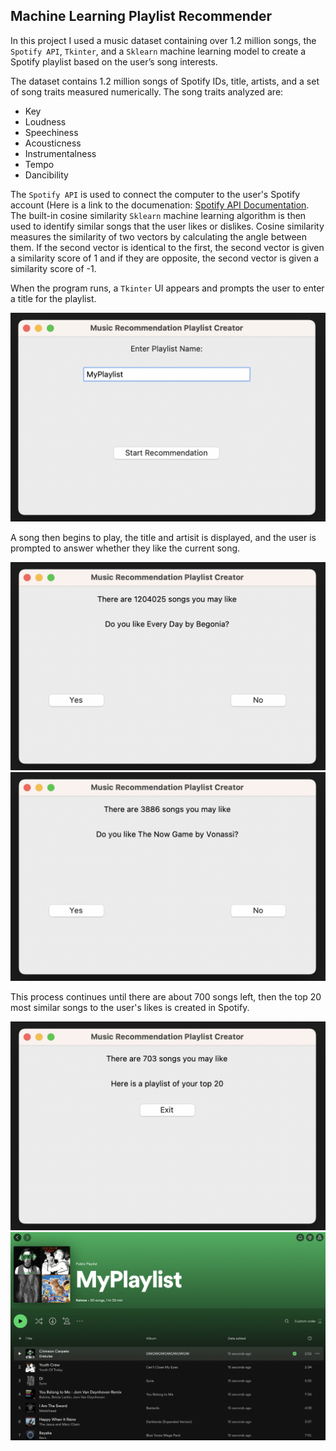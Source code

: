 ## Machine Learning Playlist Recommender
In this project I used a music dataset containing over 1.2 million songs, the `Spotify API`, `Tkinter`, and a `Sklearn` machine learning model to create a Spotify playlist based on the user’s song interests.

The dataset contains 1.2 million songs of Spotify IDs, title, artists, and a set of song traits measured numerically.
The song traits analyzed are:  
- Key
- Loudness
- Speechiness
- Acousticness
- Instrumentalness
- Tempo
- Dancibility
  
The `Spotify API` is used to connect the computer to the user's Spotify account (Here is a link to the documenation: [Spotify API Documentation](https://developer.spotify.com/documentation/web-api).
The built-in cosine similarity `Sklearn` machine learning algorithm is then used to identify similar songs that the user likes or dislikes. 
Cosine similarity measures the similarity of two vectors by calculating the angle between them. 
If the second vector is identical to the first, the second vector is given a similarity score of 1 and if they are opposite, the second vector is given a similarity score of -1.

When the program runs, a `Tkinter` UI appears and prompts the user to enter a title for the playlist.   
<p align="center">
  <img src="PlaylistName.png" width="600"/>
</p>
A song then begins to play, the title and artisit is displayed, and the user is prompted to answer whether they like the current song.  
<p align="center">
  <img src="SongsLeft1.png" width="600"/>
  <img src="SongsLeft2.png" width="600"/>
</p>
This process continues until there are about 700 songs left, then the top 20 most similar songs to the user's likes is created in Spotify.
<p align="center">
  <img src="PlaylistCreated.png" width="600"/>
  <img src="FinalPlaylist.png" width="600"/>
</p>

